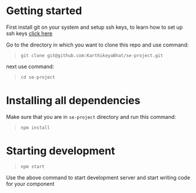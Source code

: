 # Getting started

First install git on your system and setup ssh keys, to learn how to set up ssh keys [click here](https://docs.github.com/en/authentication/connecting-to-github-with-ssh/generating-a-new-ssh-key-and-adding-it-to-the-ssh-agent)

Go to the directory in which you want to clone this repo and use command:

> `git clone git@github.com:KarthikeyaBhat/se-project.git`

next use command:

> `cd se-project`

# Installing all dependencies

Make sure that you are in `se-project` directory and run this command:

> `npm install`

# Starting development

> `npm start`

Use the above command to start development server and start writing code for your component
